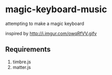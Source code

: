 # magic-keyboard-music
attempting to make a magic keyboard

inspired by http://i.imgur.com/owqRfVV.gifv

## Requirements
1. timbre.js
2. matter.js

